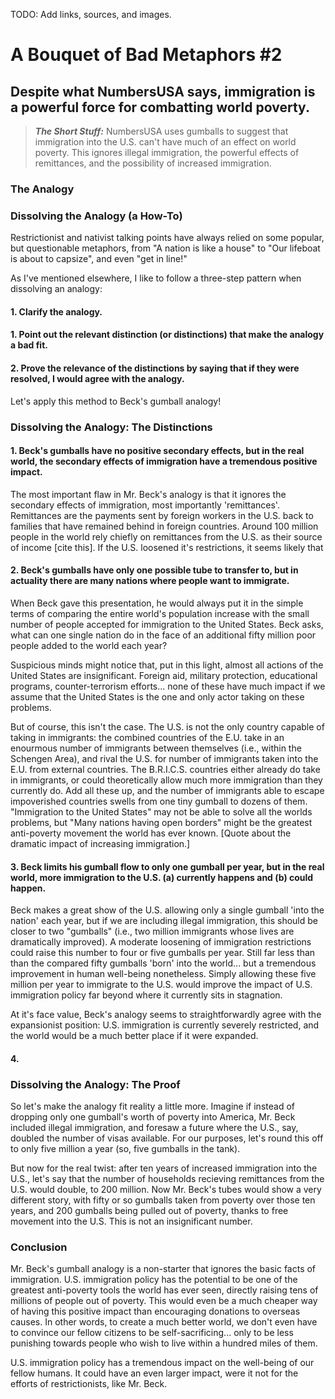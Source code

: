 TODO: Add links, sources, and images.

# A Bouquet of Bad Metaphors #2
## Despite what NumbersUSA says, immigration is a powerful force for combatting world poverty.

>**_The Short Stuff:_** NumbersUSA uses gumballs to suggest that immigration into the U.S. can't have much of an effect on world poverty. This ignores illegal immigration, the powerful effects of remittances, and the 
possibility of increased immigration.

### The Analogy

### Dissolving the Analogy (a How-To)

Restrictionist and nativist talking points have always relied on some popular, but questionable metaphors, from "A nation is like a house" to "Our lifeboat is about to capsize", and even "get in line!"

As I've mentioned elsewhere, I like to follow a three-step pattern when dissolving an analogy:
#### 1. Clarify the analogy.
#### 1. Point out the relevant distinction (or distinctions) that make the analogy a bad fit.
#### 2. Prove the relevance of the distinctions by saying that if they were resolved, I would agree with the analogy.

Let's apply this method to Beck's gumball analogy!

### Dissolving the Analogy: The Distinctions

#### 1. Beck's gumballs have no positive secondary effects, but in the real world, the secondary effects of immigration have a tremendous positive impact.

The most important flaw in Mr. Beck's analogy is that it ignores the secondary effects of immigration, most importantly 'remittances'. Remittances
are the payments sent by foreign workers in the U.S. back to families that have remained behind in foreign countries. Around 100 million 
people in the world rely chiefly on remittances from the U.S. as their source of income [cite this]. If the U.S. loosened it's restrictions, it seems likely that 


#### 2. Beck's gumballs have only one possible tube to transfer to, but in actuality there are many nations where people want to immigrate.

When Beck gave this presentation, he would always put it in the simple terms of comparing the entire world's population increase with the small number of people accepted for immigration to the United States. Beck asks, what can one single nation do in the face of an additional fifty million poor people added to the world each year?

Suspicious minds might notice that, put in this light, almost all actions of the United States are insignificant. Foreign aid, military protection, educational programs, counter-terrorism efforts... none of these have much impact if we assume that the United States is the one and only actor taking on these problems.

But of course, this isn't the case. The U.S. is not the only country capable of taking in immigrants: the combined countries of the E.U. take in an enourmous number of immigrants between themselves (i.e., within the Schengen Area), and rival the U.S. for number of immigrants taken into the E.U. from external countries. The B.R.I.C.S. countries either already do take in immigrants, or could theoretically allow much more immigration than they currently do. Add all these up, and the number of immigrants able to escape impoverished countries swells from one tiny gumball to dozens of them. "Immigration to the United States" may not be able to solve all the worlds problems, but "Many nations having open borders" might be the greatest anti-poverty movement the world has ever known. [Quote about the dramatic impact of increasing immigration.]


#### 3. Beck limits his gumball flow to only one gumball per year, but in the real world, more immigration to the U.S. (a) currently happens and (b) could happen.

Beck makes a great show of the U.S. allowing only a single gumball 'into the nation' each year, but if we are including illegal immigration, this should be closer to two "gumballs" (i.e., two million immigrants whose lives are dramatically improved). A moderate loosening of immigration restrictions could raise this number to four or five gumballs per year. Still far less than than the compared fifty gumballs 'born' into the world... but a tremendous improvement in human well-being nonetheless. Simply allowing these five million per year to immigrate to the U.S. would improve the impact of U.S. immigration policy far beyond where it currently sits in stagnation.

At it's face value, Beck's analogy seems to straightforwardly agree with the expansionist position: U.S. immigration is currently severely restricted, and the world would be a much better place if it were expanded.

#### 4.


### Dissolving the Analogy: The Proof

So let's make the analogy fit reality a little more.
Imagine if instead of dropping only one gumball's worth of poverty into America, Mr. Beck included illegal immigration, and foresaw a future where the U.S., say, doubled the number of visas available.
For our purposes, let's round this off to only five million a year (so, five gumballs in the tank).

But now for the real twist: after ten years of increased immigration into the U.S., let's say that the number of households recieving remittances from the U.S. would double, to 200 million.
Now Mr. Beck's tubes would show a very different story, with fifty or so gumballs taken from poverty over those ten years, and 200 gumballs being pulled out of poverty, thanks to free movement into the U.S. This is not an insignificant number.

### Conclusion

Mr. Beck's gumball analogy is a non-starter that ignores the basic facts of immigration. U.S. immigration policy has the potential to be one of the greatest anti-poverty tools the world has ever seen, directly raising tens of millions of people out of poverty. This would even be a much cheaper way of having this positive impact than encouraging donations to overseas causes. In other words, to create a much better world, we don't even have to convince our fellow citizens to be self-sacrificing... only to be less punishing towards people who wish to live within a hundred miles of them.

U.S. immigration policy has a tremendous impact on the well-being of our fellow humans. It could have an even larger impact, were it not for the efforts of restrictionists, like Mr. Beck. 




